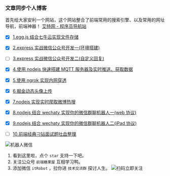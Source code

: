 ### 文章同步个人博客

首先给大家安利一个网站，这个网站整合了前端常用的搜索引擎、以及常用的网址导航，前端神器！ [艾特网 - 程序员导航站](https://iiter.cn)

- [x] [1.egg.js 结合七牛云实现文件存储](./eggjs/upload/upload.md)

- [x] [2.express 实战微信公众号开发一(环境搭建)](./express/express-mp-1.md)

- [ ] [3.express 实战微信公众号开发二(自定义回复)](./express/express-mp-2.md)

- [x] [4.使用 nodejs 快速搭建 MQTT 服务器及实时推送、获取数据](./mqtt/mqtt.md)

- [x] [5.使用 ngrok 实现内网穿透](./ngrok/ngrok.md)

- [x] [6.掘金动态头像上传](./juejin/掘金动态头像上传.md)

- [x] [7.nodejs 实现实时爬取微博热搜](./weibo-crawler/weibo-crawler.md)
- [x] [8.nodejs 结合 wechaty 实现你的微信群聊机器人一(web 协议)](./wechaty/wechaty-web.md)
- [x] [9.nodejs 结合 wechaty 实现你的微信群聊机器人二(iPad 协议)](./wechaty/wechaty-web.md)
- [ ] [10.前端经典刁钻面试题吐血整理](./mianshi/README.md)

![机器人微信](https://static.iiter.cn/robot-qrcode.png)

1. 看到这里啦，点个 `star` 支持一下吧。
2. 关注公众号 `前端糖果屋` 互相学习鸭。
3. 添加微信 `itRobot` ，拉你进 `技术交流群` 探讨人生。
   ![扫码立即关注](https://static.iiter.cn/mp_footer.png)
